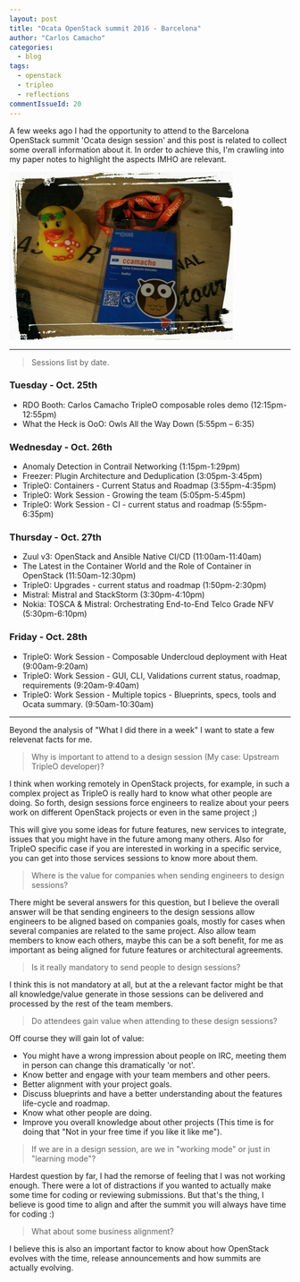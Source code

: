 ```yaml
---
layout: post
title: "Ocata OpenStack summit 2016 - Barcelona"
author: "Carlos Camacho"
categories:
  - blog
tags:
  - openstack
  - tripleo
  - reflections
commentIssueId: 20
---
```


A few weeks ago I had the opportunity to attend to the Barcelona
OpenStack summit 'Ocata design session' and this post is related
to collect some overall information about it. In order to achieve this, 
I'm crawling into my paper notes to highlight the aspects IMHO are relevant.  

![](/static/openstack-summit-2016-bcn.jpeg)

---

> Sessions list by date.

### Tuesday - Oct. 25th

- RDO Booth: Carlos Camacho TripleO composable roles demo (12:15pm-12:55pm)
- What the Heck is OoO: Owls All the Way Down (5:55pm – 6:35)

### Wednesday - Oct. 26th

- Anomaly Detection in Contrail Networking (1:15pm-1:29pm)
- Freezer: Plugin Architecture and Deduplication (3:05pm-3:45pm)
- TripleO: Containers - Current Status and Roadmap (3:55pm-4:35pm)
- TripleO: Work Session - Growing the team (5:05pm-5:45pm)
- TripleO: Work Session - CI - current status and roadmap (5:55pm-6:35pm)

### Thursday - Oct. 27th

- Zuul v3: OpenStack and Ansible Native CI/CD (11:00am-11:40am)
- The Latest in the Container World and the Role of Container in OpenStack (11:50am-12:30pm)
- TripleO: Upgrades - current status and roadmap (1:50pm-2:30pm)
- Mistral: Mistral and StackStorm (3:30pm-4:10pm)
- Nokia: TOSCA & Mistral: Orchestrating End-to-End Telco Grade NFV (5:30pm-6:10pm)

### Friday - Oct. 28th

- TripleO: Work Session - Composable Undercloud deployment with Heat (9:00am-9:20am)
- TripleO: Work Session - GUI, CLI, Validations current status, roadmap, requirements (9:20am-9:40am)
- TripleO: Work Session - Multiple topics - Blueprints, specs, tools and Ocata summary. (9:50am-10:30am)

---

Beyond the analysis of "What I did there in a week" I want
to state a few relevenat facts for me.

> Why is important to attend to a design session (My case: Upstream TripleO developer)?

I think when working remotely in OpenStack projects, for example,
in such a complex project as TripleO is really hard to know what other
people are doing. So forth, design sessions force engineers to realize
about your peers work on different OpenStack projects or even in the same project ;)

This will give you some ideas for future features, new services to integrate,
issues that you might have in the future among many others. Also for TripleO
specific case if you are interested in working in a specific service, you can
get into those services sessions to know more about them.

> Where is the value for companies when sending engineers to design sessions?

There might be several answers for this question, but I believe the overall
answer will be that sending engineers to the design sessions allow engineers
to be aligned based on companies goals, mostly for cases when several companies are
related to the same project. Also allow team members to know each others,
maybe this can be a soft benefit, for me as important as being aligned for
future features or architectural agreements.
  
> Is it really mandatory to send people to design sessions?

I think this is not mandatory at all, but at the a relevant factor
might be that all knowledge/value generate in those sessions can
be delivered and processed by the rest of the team members.

> Do attendees gain value when attending to these design sessions?

Off course they will gain lot of value:

- You might have a wrong impression about people on IRC, meeting them in person can change this dramatically 'or not'.
- Know better and engage with your team members and other peers.
- Better alignment with your project goals.
- Discuss blueprints and have a better understanding about the features life-cycle and roadmap.
- Know what other people are doing.
- Improve you overall knowledge about other projects (This time is for doing that "Not in your free time if you like it like me").

> If we are in a design session, are we in  "working mode" or just in "learning mode"?

Hardest question by far, I had the remorse of feeling that I was not working enough.
There were a lot of distractions if you wanted to actually make some time for coding or
reviewing submissions. But that's the thing, I believe is good time to align and after
the summit you will always have time for coding :)

> What about some business alignment?

I believe this is also an important factor to know about how OpenStack
evolves with the time, release announcements and how summits are actually evolving.
